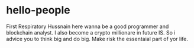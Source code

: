 # hello-people
First Respiratory 
Hussnain here wanna be a good programmer and blockchain analyst.
I also become a crypto millionare in future IS.
So i advice you to think big and do big.
Make risk the essentaial part of yor life.
